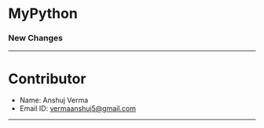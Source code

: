 # MyPython

### New Changes

---
# Contributor 
* Name: Anshuj Verma
* Email ID: vermaanshuj5@gmail.com
---
